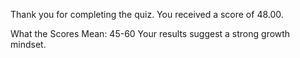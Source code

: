 Thank you for completing the quiz. You received a score of 48.00.

What the Scores Mean:
45-60  Your results suggest a strong growth mindset.